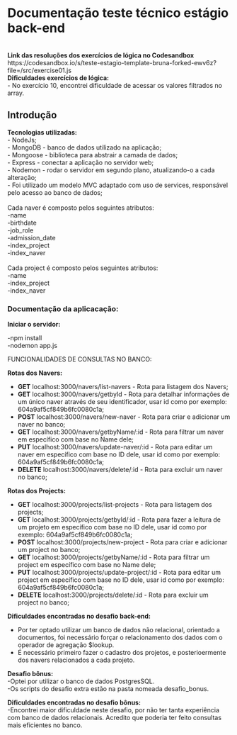 
<h1>Documentação teste técnico estágio back-end </h1>

<br>
<strong>Link das resoluções dos exercícios de lógica no Codesandbox</strong><br>
<href>https://codesandbox.io/s/teste-estagio-template-bruna-forked-ewv6z?file=/src/exercise01.js</href><br>
<strong>Dificuldades exercícios de lógica:</strong><br>
- No exercício 10, encontrei dificuldade de acessar os valores filtrados no array.<br>

<h2>Introdução</strong></h2>
<strong>Tecnologias utilizadas: </strong><br>
- NodeJs;<br>
- MongoDB - banco de dados utilizado na aplicação;<br>
- Mongoose - biblioteca para abstrair a camada de dados;<br>
- Express - conectar a aplicação no servidor web;<br>
- Nodemon - rodar o servidor em segundo plano, atualizando-o a cada alteração;<br>
- Foi utilizado um modelo MVC adaptado com uso de services, responsável pelo acesso ao banco de dados;<br>
<br>
Cada naver é composto pelos seguintes atributos:<br>
-name <br>
-birthdate<br>
-job_role<br>
-admission_date<br>
-index_project<br>
-index_naver<br>
<br>
Cada project é composto pelos seguintes atributos:
<br>
-name <br>
-index_project<br>
-index_naver<br>
<h3>Documentação da aplicacação:</h3>

<strong> Iniciar o servidor: </strong>

-npm install <br>
-nodemon app.js

 FUNCIONALIDADES DE CONSULTAS NO BANCO:

<strong> Rotas dos Navers:</strong>

- <strong>GET</strong> localhost:3000/navers/list-navers - Rota para listagem dos Navers;
- <strong>GET</strong> localhost:3000/navers/getbyId - Rota para detalhar informações de um único naver através de seu identificador, usar id como por exemplo: 604a9af5cf849b6fc0080c1a;
- <strong>POST</strong> localhost:3000/navers/new-naver - Rota para criar e adicionar um naver no banco;
- <strong>GET</strong> localhost:3000/navers/getbyName/:id - Rota para filtrar um naver em específico com base no Name dele;
- <strong>PUT</strong> localhost:3000/navers/update-naver/:id - Rota para editar um naver em específico com base no ID dele, usar id como por exemplo: 604a9af5cf849b6fc0080c1a;
- <strong>DELETE</strong> localhost:3000/navers/delete/:id - Rota para excluir um naver no banco;

<strong> Rotas dos Projects: </strong>

- <strong>GET</strong> localhost:3000/projects/list-projects - Rota para listagem dos projects;
- <strong>GET</strong> localhost:3000/projects/getbyId/:id - Rota para fazer a leitura de um projeto em específico com base no ID dele, usar id como por exemplo: 604a9af5cf849b6fc0080c1a;
- <strong>POST</strong> localhost:3000/projects/new-project - Rota para criar e adicionar um project no banco;
- <strong>GET</strong> localhost:3000/projects/getbyName/:id - Rota para filtrar um project em específico com base no Name dele;
- <strong>PUT</strong> localhost:3000/projects/update-project/:id - Rota para editar um project em específico com base no ID dele, usar id como por exemplo: 604a9af5cf849b6fc0080c1a;
- <strong>DELETE</strong> localhost:3000/projects/delete/:id - Rota para excluir um project no banco;


<strong>Dificuldades encontradas no desafio back-end:</strong><br>
- Por ter optado utilizar um banco de dados não relacional, orientado a documentos, foi necessário forçar o relacionamento dos dados com o operador de agregação $lookup.
- É necessário primeiro fazer o cadastro dos projetos, e posterioermente dos navers relacionados a cada projeto.<br>

<strong>Desafio bônus:</strong><br>
-Optei por utilizar o banco de dados PostgresSQL.<br>
-Os scripts do desafio extra estão na pasta nomeada desafio_bonus.<br>


<strong>Dificuldades encontradas no desafio bônus:</strong><br>
-Encontrei maior dificuldade neste desafio, por não ter tanta experiência com banco de dados relacionais. Acredito que poderia ter feito consultas mais eficientes no banco.

